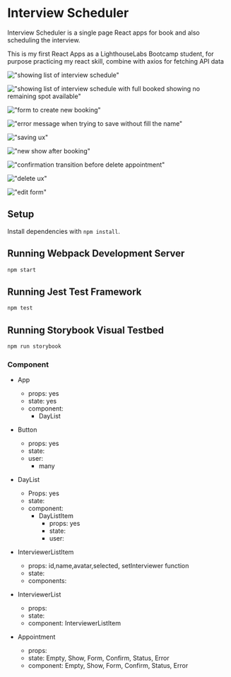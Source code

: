 # Interview Scheduler

Interview Scheduler is a single page React apps for book and also scheduling the interview.

This is my first React Apps as a LighthouseLabs Bootcamp student, for purpose practicing my react skill, combine with axios for fetching API data

!["showing list of interview schedule"](https://github.com/rofrado9178/scheduler/blob/production/docs/Screenshot%20by%20Snip%20My%20at%20Mar%202%2C%202022%20at%204:40:16%20PM.png)

!["showing list of interview schedule with full booked showing no remaining spot available"](https://github.com/rofrado9178/scheduler/blob/production/docs/Screenshot%20by%20Snip%20My%20at%20Mar%202%2C%202022%20at%204:40:53%20PM.png)

!["form to create new booking"](https://github.com/rofrado9178/scheduler/blob/production/docs/Screenshot%20by%20Snip%20My%20at%20Mar%202%2C%202022%20at%204:41:35%20PM.png)

!["error message when trying to save without fill the name"](https://github.com/rofrado9178/scheduler/blob/production/docs/Screenshot%20by%20Snip%20My%20at%20Mar%202%2C%202022%20at%204:42:47%20PM.png)

!["saving ux"](https://github.com/rofrado9178/scheduler/blob/production/docs/Screenshot%20by%20Snip%20My%20at%20Mar%202%2C%202022%20at%204:44:57%20PM.png)

!["new show after booking"](https://github.com/rofrado9178/scheduler/blob/production/docs/Screenshot%20by%20Snip%20My%20at%20Mar%202%2C%202022%20at%204:45:20%20PM.png)

!["confirmation transition before delete appointment"](https://github.com/rofrado9178/scheduler/blob/production/docs/Screenshot%20by%20Snip%20My%20at%20Mar%202%2C%202022%20at%204:45:57%20PM.png)

!["delete ux"](https://github.com/rofrado9178/scheduler/blob/production/docs/Screenshot%20by%20Snip%20My%20at%20Mar%202%2C%202022%20at%204:47:24%20PM.png)

!["edit form"](https://github.com/rofrado9178/scheduler/blob/production/docs/Screenshot%20by%20Snip%20My%20at%20Mar%202%2C%202022%20at%204:52:54%20PM.png)

## Setup

Install dependencies with `npm install`.

## Running Webpack Development Server

```sh
npm start
```

## Running Jest Test Framework

```sh
npm test
```

## Running Storybook Visual Testbed

```sh
npm run storybook
```

### Component

- App
  - props: yes
  - state: yes
  - component:
    - DayList
- Button

  - props: yes
  - state:
  - user:
    - many

- DayList
  - Props: yes
  - state:
  - component:
    - DayListItem
      - props: yes
      - state:
      - user:
- InterviewerListItem
  - props: id,name,avatar,selected, setInterviewer function
  - state:
  - components:
- InterviewerList
  - props:
  - state:
  - component: InterviewerListItem
- Appointment
  - props:
  - state: Empty, Show, Form, Confirm, Status, Error
  - component: Empty, Show, Form, Confirm, Status, Error
